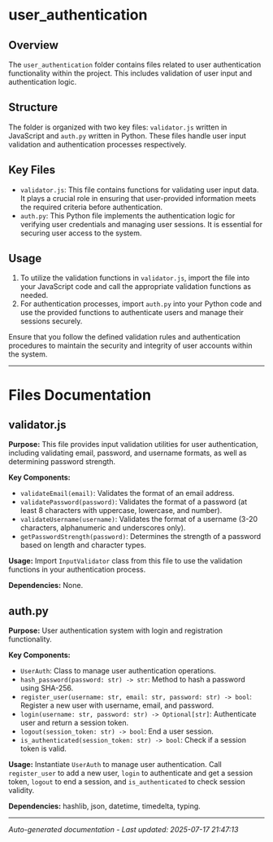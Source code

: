 # user_authentication

## Overview
The `user_authentication` folder contains files related to user authentication functionality within the project. This includes validation of user input and authentication logic.

## Structure
The folder is organized with two key files: `validator.js` written in JavaScript and `auth.py` written in Python. These files handle user input validation and authentication processes respectively.

## Key Files
- `validator.js`: This file contains functions for validating user input data. It plays a crucial role in ensuring that user-provided information meets the required criteria before authentication.
- `auth.py`: This Python file implements the authentication logic for verifying user credentials and managing user sessions. It is essential for securing user access to the system.

## Usage
1. To utilize the validation functions in `validator.js`, import the file into your JavaScript code and call the appropriate validation functions as needed.
2. For authentication processes, import `auth.py` into your Python code and use the provided functions to authenticate users and manage their sessions securely.

Ensure that you follow the defined validation rules and authentication procedures to maintain the security and integrity of user accounts within the system.

---

# Files Documentation

## validator.js

**Purpose:** This file provides input validation utilities for user authentication, including validating email, password, and username formats, as well as determining password strength.

**Key Components:**
- `validateEmail(email)`: Validates the format of an email address.
- `validatePassword(password)`: Validates the format of a password (at least 8 characters with uppercase, lowercase, and number).
- `validateUsername(username)`: Validates the format of a username (3-20 characters, alphanumeric and underscores only).
- `getPasswordStrength(password)`: Determines the strength of a password based on length and character types.

**Usage:** Import `InputValidator` class from this file to use the validation functions in your authentication process.

**Dependencies:** None.

## auth.py

**Purpose:** User authentication system with login and registration functionality.

**Key Components:**
- `UserAuth`: Class to manage user authentication operations.
- `hash_password(password: str) -> str`: Method to hash a password using SHA-256.
- `register_user(username: str, email: str, password: str) -> bool`: Register a new user with username, email, and password.
- `login(username: str, password: str) -> Optional[str]`: Authenticate user and return a session token.
- `logout(session_token: str) -> bool`: End a user session.
- `is_authenticated(session_token: str) -> bool`: Check if a session token is valid.

**Usage:** Instantiate `UserAuth` to manage user authentication. Call `register_user` to add a new user, `login` to authenticate and get a session token, `logout` to end a session, and `is_authenticated` to check session validity.

**Dependencies:** hashlib, json, datetime, timedelta, typing.

---
*Auto-generated documentation - Last updated: 2025-07-17 21:47:13*
